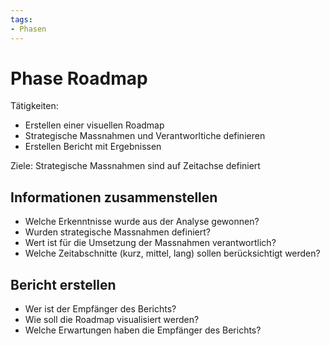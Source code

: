 ```yaml
---
tags:
- Phasen
---
```

# Phase Roadmap

Tätigkeiten:
- Erstellen einer visuellen Roadmap
- Strategische Massnahmen und Verantworltiche definieren
- Erstellen Bericht mit Ergebnissen 

Ziele: Strategische Massnahmen sind auf Zeitachse definiert

## Informationen zusammenstellen

* Welche Erkenntnisse wurde aus der Analyse gewonnen?
* Wurden strategische Massnahmen definiert?
* Wert ist für die Umsetzung der Massnahmen verantwortlich?
* Welche Zeitabschnitte (kurz, mittel, lang) sollen berücksichtigt werden?

## Bericht erstellen

* Wer ist der Empfänger des Berichts?
* Wie soll die Roadmap visualisiert werden?
* Welche Erwartungen haben die Empfänger des Berichts?
